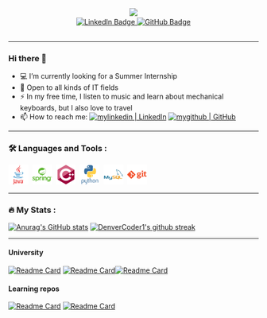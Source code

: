 <div id="header" align="center">
  <img src="https://media.giphy.com/media/RkX2zcpO79EAf82ESl/giphy.gif" width="200"/>
  <div id="badges">
    <a href="https://www.linkedin.com/in/aleksandra-nadzieja/">
      <img src="https://img.shields.io/badge/LinkedIn-blue?style=for-the-badge&logo=linkedin&logoColor=white" alt="LinkedIn Badge"/>
    </a>
    <a href="https://github.com/a-leandra">
      <img src="https://img.shields.io/badge/GitHub-grey?style=for-the-badge&logo=github&logoColor=white" alt="GitHub Badge"/>
    </a>
  </div>
  <img src="https://komarev.com/ghpvc/?username=a-leandra&style=flat-square&color=blue" alt=""/>
</div>

---

### Hi there 👋

- :computer: I’m currently looking for a Summer Internship
- 🌱 Open to all kinds of IT fields 
- :zap: In my free time, I listen to music and learn about mechanical keyboards, but I also love to travel
- :mailbox: How to reach me: [<img alt="mylinkedin | LinkedIn" width="20" src="https://www.svgrepo.com/show/303299/linkedin-icon-2-logo.svg" />][linkedin] [<img alt="mygithub | GitHub" width="20" src="https://www.svgrepo.com/show/217753/github.svg" />][github]

---

### :hammer_and_wrench: Languages and Tools :
<div>
  <img src="https://github.com/devicons/devicon/blob/master/icons/java/java-original-wordmark.svg" title="Java" alt="Java" width="40" height="40"/>&nbsp;
  <img src="https://github.com/devicons/devicon/blob/master/icons/spring/spring-original-wordmark.svg" title="Spring" alt="Spring" width="40" height="40"/>&nbsp;
  <img src="https://github.com/devicons/devicon/blob/master/icons/cplusplus/cplusplus-original.svg" title="C++"  alt="C++" width="40" height="40"/>&nbsp;
  <img src="https://github.com/devicons/devicon/blob/master/icons/python/python-original-wordmark.svg" title="Python"  alt="Python" width="40" height="40"/>&nbsp;
  <img src="https://github.com/devicons/devicon/blob/master/icons/mysql/mysql-original-wordmark.svg" title="MySQL"  alt="MySQL" width="40" height="40"/>&nbsp;
  <img src="https://github.com/devicons/devicon/blob/master/icons/git/git-plain-wordmark.svg" title="Git" **alt="Git" width="40" height="40"/>
</div>

---

### :fire: My Stats :

[![Anurag's GitHub stats](https://github-readme-stats.vercel.app/api?username=a-leandra&theme=github_dark)](https://github.com/anuraghazra/github-readme-stats)
[![DenverCoder1's github streak](https://github-readme-streak-stats.herokuapp.com/?user=a-leandra&theme=github-dark-blue)](https://github.com/DenverCoder1/github-readme-streak-stats)

---

#### University
[![Readme Card](https://github-readme-stats.vercel.app/api/pin/?username=a-leandra&repo=checkers-AI&theme=github_dark)](https://github.com/a-leandra/checkers-AI)
[![Readme Card](https://github-readme-stats.vercel.app/api/pin/?username=a-leandra&repo=movies-browser&theme=github_dark)](https://github.com/a-leandra/movies-browser)[![Readme Card](https://github-readme-stats.vercel.app/api/pin/?username=a-leandra&repo=bsk-project&theme=github_dark)](https://github.com/a-leandra/bsk-project)

#### Learning repos
[![Readme Card](https://github-readme-stats.vercel.app/api/pin/?username=a-leandra&repo=coding-problems&theme=github_dark)](https://github.com/a-leandra/coding-problems)
[![Readme Card](https://github-readme-stats.vercel.app/api/pin/?username=a-leandra&repo=coding-interview-university&theme=github_dark)](https://github.com/a-leandra/coding-interview-university)

[linkedin]: https://www.linkedin.com/in/aleksandra-nadzieja/
[github]: https://github.com/a-leandra
